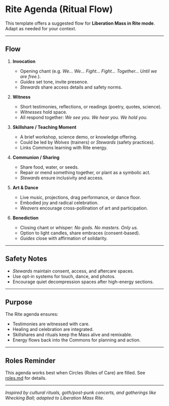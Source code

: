 # Rite Agenda (Ritual Flow)

This template offers a suggested flow for **Liberation Mass in Rite mode**.
Adapt as needed for your context.

---

## Flow

1. **Invocation**

   * Opening chant (e.g. *We… We… Fight… Fight… Together… Until we are free.*).
   * *Guides* set tone, invite presence.
   * *Stewards* share access details and safety norms.

2. **Witness**

   * Short testimonies, reflections, or readings (poetry, quotes, science).
   * *Witnesses* hold space.
   * All respond together: *We see you. We hear you. We hold you.*

3. **Skillshare / Teaching Moment**

   * A brief workshop, science demo, or knowledge offering.
   * Could be led by *Wolves* (trainers) or *Stewards* (safety practices).
   * Links Commons learning with Rite energy.

4. **Communion / Sharing**

   * Share food, water, or seeds.
   * Repair or mend something together, or plant as a symbolic act.
   * *Stewards* ensure inclusivity and access.

5. **Art & Dance**

   * Live music, projections, drag performance, or dance floor.
   * Embodied joy and radical celebration.
   * *Weavers* encourage cross-pollination of art and participation.

6. **Benediction**

   * Closing chant or whisper: *No gods. No masters. Only us.*
   * Option to light candles, share embraces (consent-based).
   * *Guides* close with affirmation of solidarity.

---

## Safety Notes

* *Stewards* maintain consent, access, and aftercare spaces.
* Use opt-in systems for touch, dance, and photos.
* Encourage quiet decompression spaces after high-energy sections.

---

## Purpose

The Rite agenda ensures:

* Testimonies are witnessed with care.
* Healing and celebration are integrated.
* Skillshares and rituals keep the Mass alive and remixable.
* Energy flows back into the Commons for planning and action.

---

## Roles Reminder

This agenda works best when Circles (Roles of Care) are filled. See [roles.md](../roles.md) for details.

---

*Inspired by cultural rituals, goth/post-punk concerts, and gatherings like Wrecking Ball; adapted to Liberation Mass Rite.*

